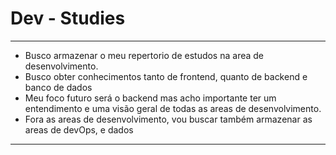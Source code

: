 # Dev - Studies 
---

- Busco armazenar o meu repertorio de estudos na area de desenvolvimento. 
- Busco obter conhecimentos tanto de frontend, quanto de backend e banco de dados
- Meu foco futuro será o backend mas acho importante ter um entendimento e uma visão geral de todas as areas de desenvolvimento.
- Fora as areas de desenvolvimento, vou buscar também armazenar as areas de devOps, e dados 

---
